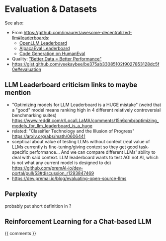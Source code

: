 # Evaluation & Datasets

See also:

- From https://github.com/imaurer/awesome-decentralized-llm#leaderboards:
  + [OpenLLM Leaderboard](https://huggingface.co/spaces/HuggingFaceH4/open_llm_leaderboard)
  + [AlpacaEval Leaderboard](https://tatsu-lab.github.io/alpaca_eval)
  + [Code Generation on HumanEval](https://paperswithcode.com/sota/code-generation-on-humaneval)
- Quality: ["Better Data = Better Performance"](https://cameronrwolfe.substack.com/i/135439692/better-data-better-performance)
- https://gist.github.com/veekaybee/be375ab33085102f9027853128dc5f0e#evaluation

## LLM Leaderboard criticism links to maybe mention

- "Optimizing models for LLM Leaderboard is a HUGE mistake" (weird that a "good" model means ranking high in 4 different relatively controversial benchmarking suites) https://www.reddit.com/r/LocalLLaMA/comments/15n6cmb/optimizing_models_for_llm_leaderboard_is_a_huge
- related: "Classifier Technology and the Illusion of Progress" https://arxiv.org/abs/math/0606441
- sceptical about value of testing LLMs without context (real value of LLMs currently is fine-tuning/giving context so they get good task-specific performance... And we can compare different LLMs' ability to deal with said context. LLM leaderboard wants to test AGI not AI, which is not what any current model is designed to do) https://github.com/premAI-io/dev-portal/pull/53#discussion_r1293847469
- https://dev.premai.io/blog/evaluating-open-source-llms

## Perplexity

probably put short definition in [](glossary)?

## Reinforcement Learning for a Chat-based LLM

{{ comments }}

```{committers} eval-datasets.md
```

